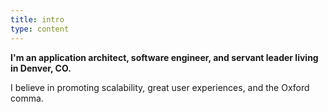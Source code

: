 ```yaml
---
title: intro
type: content
---
```


**I'm an application architect, software engineer, and servant leader living in Denver, CO.**

I believe in promoting scalability, great user experiences, and the Oxford comma.
